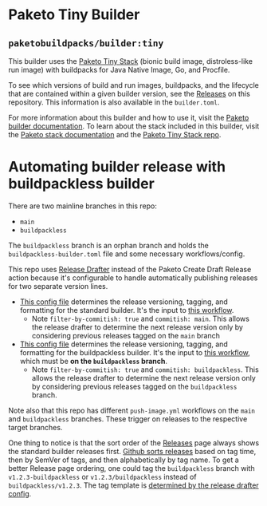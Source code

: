 # Paketo Tiny Builder

## `paketobuildpacks/builder:tiny`

This builder uses the [Paketo Tiny
Stack](https://github.com/paketo-buildpacks/tiny-stack-release) (bionic build
image, distroless-like run image) with buildpacks for Java Native Image, Go,
and Procfile.

To see which versions of build and run images, buildpacks, and the lifecycle
that are contained within a given builder version, see the
[Releases](https://github.com/paketo-buildpacks/tiny-builder/releases) on this
repository. This information is also available in the `builder.toml`.

For more information about this builder and how to use it, visit the [Paketo
builder documentation](https://paketo.io/docs/builders/).  To learn about the
stack included in this builder, visit the [Paketo stack
documentation](https://paketo.io/docs/stacks/) and the [Paketo Tiny Stack
repo](https://github.com/paketo-buildpacks/tiny-stack-release).

# Automating builder release with buildpackless builder
There are two mainline branches in this repo:
- `main`
- `buildpackless`

The `buildpackless` branch is an orphan branch and holds the `buildpackless-builder.toml` file and some necessary workflows/config.

This repo uses [Release Drafter](https://github.com/release-drafter/release-drafter) instead of the Paketo Create Draft Release action because it's configurable to handle automatically publishing releases for two separate version lines.
- [This config file](https://github.com/fg-j/tiny-builder/blob/3779e5158f1f0c7398f41f5227595446aa5059e2/.github/release-drafter.yml) determines the release versioning, tagging, and formatting for the standard builder. It's the input to [this workflow](https://github.com/fg-j/tiny-builder/blob/3779e5158f1f0c7398f41f5227595446aa5059e2/.github/workflows/release-drafter.yml).
    - Note `filter-by-commitish: true` and `commitish: main`. This allows the release drafter to determine the next release version only by considering previous releases tagged on the `main` branch
- [This config file](https://github.com/fg-j/tiny-builder/blob/3779e5158f1f0c7398f41f5227595446aa5059e2/.github/release-drafter-buildpackless.yml) determines the release versioning, tagging, and formatting for the buildpackless builder. It's the input to [this workflow](https://github.com/fg-j/tiny-builder/blob/67924a7be6a3fe0f7e9da12155b6ff3275a9834a/.github/workflows/release-drafter.yml), which must be **on the `buildpackless` branch**.
    - Note `filter-by-commitish: true` and `commitish: buildpackless`. This allows the release drafter to determine the next release version only by considering previous releases tagged on the `buildpackless` branch.

Note also that this repo has different `push-image.yml` workflows on the `main` and `buildpackless` branches. These trigger on releases to the respective target branches.

One thing to notice is that the sort order of the [Releases](https://github.com/fg-j/tiny-builder/releases) page always shows the standard builder releases first. [Github sorts releases](https://github.community/t/release-page-not-sorting-correctly/121002/2) based on tag time, then by SemVer of tags, and then alphabetically by tag name. To get a better Release page ordering, one could tag the `buildpackless` branch with `v1.2.3-buildpackless` or `v1.2.3/buildpackless` instead of `buildpackless/v1.2.3`. The tag template is [determined by the release drafter config](https://github.com/fg-j/tiny-builder/blob/3779e5158f1f0c7398f41f5227595446aa5059e2/.github/release-drafter-buildpackless.yml#L3). 
